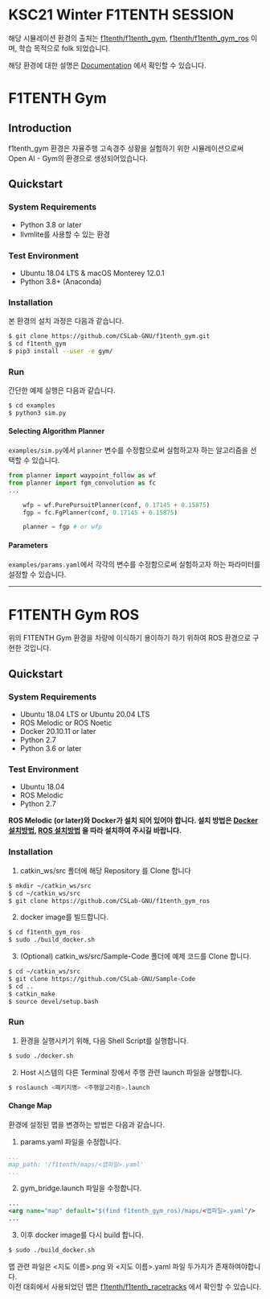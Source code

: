 # KSC21 Winter F1TENTH SESSION
해당 시뮬레이션 환경의 출처는 [f1tenth/f1tenth_gym](https://github.com/f1tenth/f1tenth_gym), [f1tenth/f1tenth_gym_ros](https://github.com/f1tenth/f1tenth_gym_ros) 이며, 학습 목적으로 folk 되었습니다.

해당 환경에 대한 설명은 [Documentation](https://f1tenth-gym.readthedocs.io/en/latest) 에서 확인할 수 있습니다.

# F1TENTH Gym
## Introduction
f1tenth_gym 환경은 자율주행 고속경주 상황을 실험하기 위한 시뮬레이션으로써 Open AI - Gym의 환경으로 생성되어있습니다.  

## Quickstart
### System Requirements
* Python 3.8 or later
* llvmlite를 사용할 수 있는 환경 

### Test Environment
* Ubuntu 18.04 LTS & macOS Monterey 12.0.1
* Python 3.8+ (Anaconda)

### Installation
본 환경의 설치 과정은 다음과 같습니다.
```bash
$ git clone https://github.com/CSLab-GNU/f1tenth_gym.git 
$ cd f1tenth_gym
$ pip3 install --user -e gym/
```

### Run
간단한 예제 실행은 다음과 같습니다.
```bash
$ cd examples
$ python3 sim.py
```

#### Selecting Algorithm Planner
`examples/sim.py`에서 `planner` 변수를 수정함으로써 실험하고자 하는 알고리즘을 선택할 수 있습니다.
```python
from planner import waypoint_follow as wf
from planner import fgm_convolution as fc
...

    wfp = wf.PurePursuitPlanner(conf, 0.17145 + 0.15875)
    fgp = fc.FgPlanner(conf, 0.17145 + 0.15875)

    planner = fgp # or wfp
```

#### Parameters
`examples/params.yaml`에서 각각의 변수를 수정함으로써 실험하고자 하는 파라미터를 설정할 수 있습니다.

****

# F1TENTH Gym ROS
위의 F1TENTH Gym 환경을 차량에 이식하기 용이하기 하기 위하여 ROS 환경으로 구현한 것입니다.

## Quickstart
### System Requirements
* Ubuntu 18.04 LTS or Ubuntu 20.04 LTS
* ROS Melodic or ROS Noetic
* Docker 20.10.11 or later
* Python 2.7
* Python 3.6 or later

### Test Environment
* Ubuntu 18.04
* ROS Melodic
* Python 2.7

**ROS Melodic (or later)와 Docker가 설치 되어 있어야 합니다. 설치 방법은 [Docker 설치방법](https://docs.docker.com/engine/install/ubuntu/), [ROS 설치방법]() 을 따라 설치하여 주시길 바랍니다.**

### Installation
1. catkin_ws/src 폴더에 해당 Repository 를 Clone 합니다
```bash
$ mkdir ~/catkin_ws/src
$ cd ~/catkin_ws/src
$ git clone https://github.com/CSLab-GNU/f1tenth_gym_ros
```
2. docker image를 빌드합니다.
```bash
$ cd f1tenth_gym_ros
$ sudo ./build_docker.sh
```

3. (Optional) catkin_ws/src/Sample-Code 폴더에 예제 코드를 Clone 합니다.
```bash
$ cd ~/catkin_ws/src
$ git clone https://github.com/CSLab-GNU/Sample-Code
$ cd ..
$ catkin_make
$ source devel/setup.bash
```

### Run

1. 환경을 실행시키기 위해, 다음 Shell Script를 실행합니다.
```bash
$ sudo ./docker.sh
```

2. Host 시스템의 다른 Terminal 창에서 주행 관련 launch 파일을 실행합니다.
```bash
$ roslaunch <패키지명> <주행알고리즘>.launch
```


#### Change Map
환경에 설정된 맵을 변경하는 방법은 다음과 같습니다.  
1. params.yaml 파일을 수정합니다.
```yaml
...
map_path: '/f1tenth/maps/<맵파일>.yaml'
...
```
2. gym_bridge.launch 파일을 수정합니다.
```xml
...
<arg name="map" default="$(find f1tenth_gym_ros)/maps/<맵파일>.yaml"/>
...
```
3. 이후 docker image를 다시 build 합니다.
```bash
$ sudo ./build_docker.sh
```

맵 관련 파일은 <지도 이름>.png 와 <지도 이름>.yaml 파일 두가지가 존재하여야합니다.  
이전 대회에서 사용되었던 맵은 [f1tenth/f1tenth_racetracks](https://github.com/f1tenth/f1tenth_racetracks) 에서 확인할 수 있습니다.

